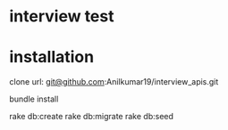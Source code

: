 # interview test

# installation
	
  clone url: git@github.com:Anilkumar19/interview_apis.git

  bundle install

  rake db:create 
  rake db:migrate
  rake db:seed


